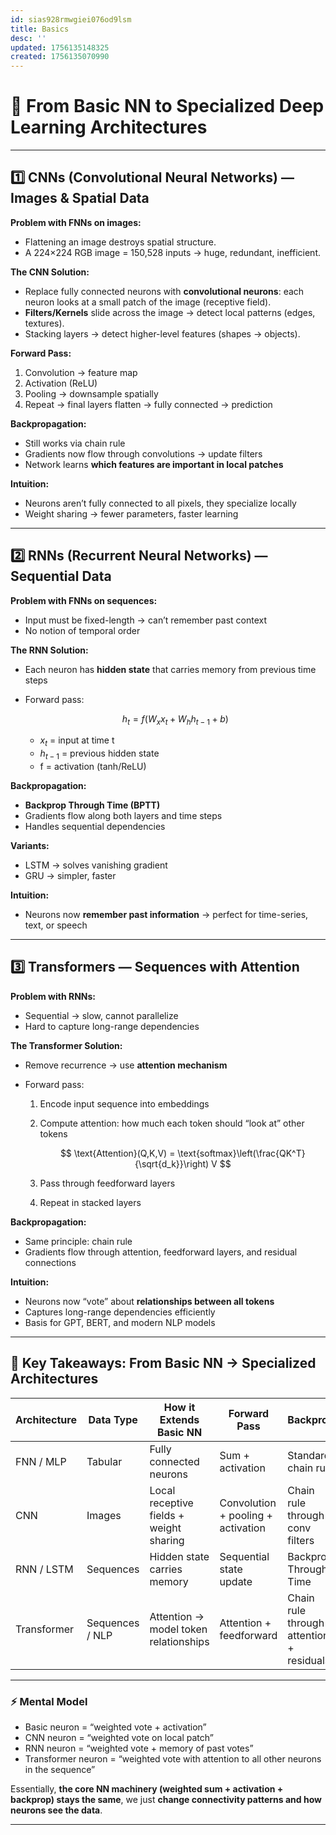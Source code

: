 ```yaml
---
id: sias928rmwgiei076od9lsm
title: Basics
desc: ''
updated: 1756135148325
created: 1756135070990
---
```


# 🌉 From Basic NN to Specialized Deep Learning Architectures

---

## 1️⃣ CNNs (Convolutional Neural Networks) — Images & Spatial Data

**Problem with FNNs on images:**

* Flattening an image destroys spatial structure.
* A 224×224 RGB image = 150,528 inputs → huge, redundant, inefficient.

**The CNN Solution:**

* Replace fully connected neurons with **convolutional neurons**: each neuron looks at a small patch of the image (receptive field).
* **Filters/Kernels** slide across the image → detect local patterns (edges, textures).
* Stacking layers → detect higher-level features (shapes → objects).

**Forward Pass:**

1. Convolution → feature map
2. Activation (ReLU)
3. Pooling → downsample spatially
4. Repeat → final layers flatten → fully connected → prediction

**Backpropagation:**

* Still works via chain rule
* Gradients now flow through convolutions → update filters
* Network learns **which features are important in local patches**

**Intuition:**

* Neurons aren’t fully connected to all pixels, they specialize locally
* Weight sharing → fewer parameters, faster learning

---

## 2️⃣ RNNs (Recurrent Neural Networks) — Sequential Data

**Problem with FNNs on sequences:**

* Input must be fixed-length → can’t remember past context
* No notion of temporal order

**The RNN Solution:**

* Each neuron has **hidden state** that carries memory from previous time steps
* Forward pass:

  $$
  h_t = f(W_x x_t + W_h h_{t-1} + b)
  $$

  * $x_t$ = input at time t
  * $h_{t-1}$ = previous hidden state
  * f = activation (tanh/ReLU)

**Backpropagation:**

* **Backprop Through Time (BPTT)**
* Gradients flow along both layers and time steps
* Handles sequential dependencies

**Variants:**

* LSTM → solves vanishing gradient
* GRU → simpler, faster

**Intuition:**

* Neurons now **remember past information** → perfect for time-series, text, or speech

---

## 3️⃣ Transformers — Sequences with Attention

**Problem with RNNs:**

* Sequential → slow, cannot parallelize
* Hard to capture long-range dependencies

**The Transformer Solution:**

* Remove recurrence → use **attention mechanism**
* Forward pass:

  1. Encode input sequence into embeddings
  2. Compute attention: how much each token should “look at” other tokens

     $$
     \text{Attention}(Q,K,V) = \text{softmax}\left(\frac{QK^T}{\sqrt{d_k}}\right) V
     $$
  3. Pass through feedforward layers
  4. Repeat in stacked layers

**Backpropagation:**

* Same principle: chain rule
* Gradients flow through attention, feedforward layers, and residual connections

**Intuition:**

* Neurons now “vote” about **relationships between all tokens**
* Captures long-range dependencies efficiently
* Basis for GPT, BERT, and modern NLP models

---

## 🔑 Key Takeaways: From Basic NN → Specialized Architectures

| Architecture | Data Type       | How it Extends Basic NN                 | Forward Pass                       | Backprop                                 |
| ------------ | --------------- | --------------------------------------- | ---------------------------------- | ---------------------------------------- |
| FNN / MLP    | Tabular         | Fully connected neurons                 | Sum + activation                   | Standard chain rule                      |
| CNN          | Images          | Local receptive fields + weight sharing | Convolution + pooling + activation | Chain rule through conv filters          |
| RNN / LSTM   | Sequences       | Hidden state carries memory             | Sequential state update            | Backprop Through Time                    |
| Transformer  | Sequences / NLP | Attention → model token relationships   | Attention + feedforward            | Chain rule through attention + residuals |

---

### ⚡ Mental Model

* Basic neuron = “weighted vote + activation”
* CNN neuron = “weighted vote on local patch”
* RNN neuron = “weighted vote + memory of past votes”
* Transformer neuron = “weighted vote with attention to all other neurons in the sequence”

Essentially, **the core NN machinery (weighted sum + activation + backprop) stays the same**, we just **change connectivity patterns and how neurons see the data**.

---

